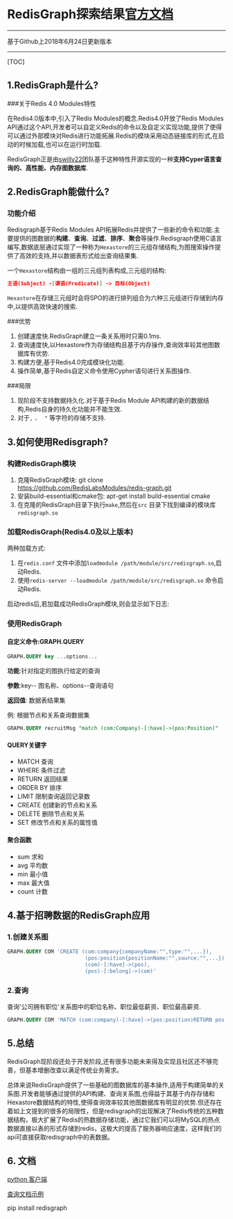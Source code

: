 # RedisGraph探索结果[官方文档](https://oss.redislabs.com/redisgraph/)

---

基于Github上2018年6月24日更新版本

---

[TOC]

## 1.RedisGraph是什么?

###关于Redis 4.0 Modules特性

在Redis4.0版本中,引入了Redis Modules的概念.Redis4.0开放了Redis Modules API通过这个API,开发者可以自定义Redis的命令以及自定义实现功能,提供了使得可以通过外部模块对Redis进行功能拓展.Redis的模块采用动态链接库的形式,在启动的时候加载,也可以在运行时加载.

RedisGraph正是由[swilly22](https://github.com/swilly22)团队基于这种特性开源实现的一种**支持Cyper语言查询的、高性能、内存图数据库**.

## 2.RedisGraph能做什么?

### 功能介绍

Redisgraph基于Redis Modules API拓展Redis并提供了一些新的命令和功能.主要提供的图数据的**构建**、**查询**、**过滤**、**排序**、**聚合**等操作.Redisgraph使用C语言编写,数据底层通过实现了一种称为`Hexastore`的三元组存储结构,为图搜索操作提供了高效的支持,并以数据表形式给出查询结果集.

一个`Hexastore`结构由一组的三元组列表构成,三元组的结构:

```json
主语(Subject) -[谓语(Predicate)] -> 目标(Object)
```



`Hexastore`在存储三元组时会将SPO的进行排列组合为六种三元组进行存储到内存中,以提供高效快速的搜索.

###优势

1. 创建速度快.RedisGraph建立一条关系用时只需0.1ms.
2. 查询速度快,以Hexastore作为存储结构且基于内存操作,查询效率较其他图数据库有优势.
3. 构建方便,基于Redis4.0完成模块化功能.
4. 操作简单,基于Redis自定义命令使用Cypher语句进行关系图操作.

###局限

1. 现阶段不支持数据持久化.对于基于Redis Module API构建的新的数据结构,Redis自身的持久化功能并不能生效.
3. 对于`,`   `， `   `"`  等字符的存储不支持.

## 3.如何使用Redisgraph?

### 构建RedisGraph模块

1. 克隆RedisGraph模块: git clone https://github.com/RedisLabsModules/redis-graph.git
2. 安装build-essential和cmake包: apt-get install build-essential cmake
3. 在克隆的RedisGraph目录下执行`make`,然后在`src` 目录下找到编译的模块库`redisgraph.so`

### 加载RedisGraph(Redis4.0及以上版本)

两种加载方式:

1. 在`redis.conf` 文件中添加`loadmodule /path/module/src/redisgraph.so`,启动Redis.
2. 使用`redis-server --loadmodule /path/module/src/redisgraph.so` 命令启动Redis.

启动redis后,若加载成功RedisGraph模块,则会显示如下日志:


### 使用RedisGraph

#### 自定义命令:GRAPH.QUERY

```sql
GRAPH.QUERY key ...options...
```

**功能**:针对指定的图执行给定的查询

**参数**:key-- 图名称、options--查询语句

**返回值**: 数据表结果集

例: 根据节点和关系查询数据集

```sql
GRAPH.QUERY recruitMsg "match (com:Company)-[:have]->(pos:Position)"
```



#### QUERY关键字

- MATCH  查询
- WHERE 条件过滤
- RETURN 返回结果
- ORDER BY 排序
- LIMIT 限制查询返回记录数
- CREATE 创建新的节点和关系
- DELETE 删除节点和关系
- SET 修改节点和关系的属性值

#### 聚合函数

- sum 求和
- avg  平均数
- min 最小值
- max 最大值
- count 计数





## 4.基于招聘数据的RedisGraph应用

### 1.创建关系图

```sql
GRAPH.QUERY COM 'CREATE (com:company{companyName:"",type:"",...}),
						 (pos:position{positionName:"",source:"",...}),
						 (com)-[:have]->(pos),
						 (pos)-[:belong]->(com)'
```


### 2.查询

查询'公司拥有职位'关系图中的职位名称、职位最低薪资、职位最高薪资.

```sql
GRAPH.QUERY COM 'MATCH (com:company)-[:have]->(pos:position)RETURN pos.positionName,pos.positionPriceLower,pos.positionPriceTop'
```


## 5.总结

RedisGraph现阶段还处于开发阶段,还有很多功能未来得及实现且社区还不够完善，但基本增删改查以满足传统业务需求。

总体来说RedisGraph提供了一些基础的图数据库的基本操作,适用于构建简单的关系图.开发者能够通过提供的API构建、查询关系图,也得益于其基于内存存储和Hexastore数据结构的特性,使得查询效率较其他图数据库有明显的优势.但还存在着如上文提到的很多的局限性，但是redisgraph的出现解决了Redis传统的五种数据结构，极大扩展了Redis的热数据存储功能，通过它我们可以将MySQL的热点数据直接以表的形式存储到redis，这极大的提高了服务器响应速度，这样我们的api可直接获取redisgraph中的表数据。

## 6. 文档
[python 客户端](https://github.com/RedisGraph/redisgraph-py)

[查询文档示例]()

pip install redisgraph
